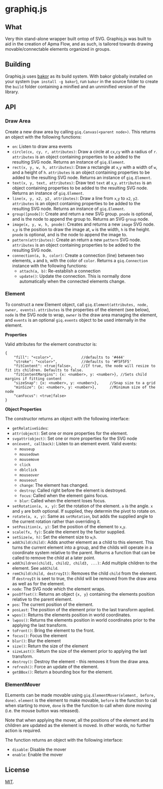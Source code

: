 graphiq.js
==========

## What

Very thin stand-alone wrapper built ontop of SVG. Graphiq.js was built to aid in the creation of Apma Flow, and as such, is tailored towards drawing movable/connectable elements organized in groups. 

## Building

Graphiq.js uses [bakor](https://github.com/iqumulus/bakor) as its build system. With bakor globally installed on your system (`npm install -g bakor`), run `bakor` in the source folder to create the `build` folder containing a minified and an unminified version of the library. 

## API

### Draw Area

Create a new draw area by calling `giq.Canvas(<parent node>)`. This returns an object with the following functions:

  * `on`: Listen to draw area events
  * `circle(cx, cy, r, attributes)`: Draw a circle at `cx`,`cy` with a radius of `r`. `attributes` is an object containing properties to be added to the resulting SVG node. Returns an instance of `giq.Element`.
  * `rect(x, y, w, h, attributes)`: Draw a rectangle at `x`,`y` with a width of `w`, and a height of `h`. `attributes` is an object containing properties to be added to the resulting SVG node. Returns an instance of `giq.Element`.
  * `text(x, y, text, attributes)`: Draw text `text` at `x`,`y`. `attributes` is an object containing properties to be added to the resulting SVG node. Returns an instance of `giq.Element`.
  * `line(x, y, x2, y2, attributes)`: Draw a line from `x`,`y` to `x2`, `y2`. `attributes` is an object containing properties to be added to the resulting SVG node. Returns an instance of `giq.Element`.
  * `group([pnode])`: Create and return a new SVG group. `pnode` is optional, and is the node to append the group to. Returns an SVG `group` node.
  * `image(x, y, w, h, pnode)`: Creates and returns a new `image` SVG node. `x`,`y` is the position to draw the image at, `w` is the width, `h` is the height. `pnode` is optional, and is the node to append the image to.
  * `pattern(attributes)`: Create an return a new `pattern` SVG node. `attributes` is an object containing properties to be added to the resulting SVG node. 
  * `connection(a, b, color)`: Create a connection (line) between two elements, `a` and `b`, with the color of `color`. Returns a `giq.Connection` instance with the following functions:
    - `attach(a, b)`: Re-establish a connection
    - `update()`: Update the connection. This is normally done automatically when the connected elements change. 

### Element

To construct a new Element object, call `giq.Element(attributes, node, owner, events)`. `attributes` is the properties of the element (see below), `node` is the SVG node to wrap, `owner` is the draw area managing the element, and `events` is an optional `giq.events` object to be used internally in the element.

**Properties**

Valid attributes for the element constructor is:
    
    {
        "fill": "<color>",             //defaults to '#444'
        "stroke": "<color>",           //defaults to '#F5F5F5'
        "fitContent": <true|false>,    //If true, the node will resize to fit its children. Defaults to false.
        "fitContentMargins": {x: <number>, y: <number>}, //Sets child margins if fitting content
        "sizeSnap": {x: <number>, y: <number>},     //Snap size to a grid
        "minSize": {x: <number>, y: <number>},      //Minimum size of the node
        "canFocus": <true|false>
    }

**Object Properties**

The constructor returns an object with the following interface:

  * `getRelativeSides`: 
  * `attr(object)`: Set one or more properties for the element.
  * `svgattr(object)`: Set one or more properties for the SVG node
  * `on(event, callback)`: Listen to an element event. Valid events:
      - `mouseup`
      - `mousedown`
      - `mousemove`
      - `click`
      - `dblclick`
      - `mouseover`
      - `mouseout`
      - `change`: The element has changed.
      - `destroy`: Called right before the element is destroyed.
      - `focus`: Called when the element gains focus.
      - `blur`: Called when the element loses focus.
  * `setRotation(a, x, y)`: Set the rotation of the element. `a` is the angle. `x` and `y` are both optional. If supplied, they determin the pivot to rotate on.
  * `rotate(a, x, y)`: Same as `setRotation`, but adds the supplied angle to the current rotation rather than overriding it.
  * `setPosition(x, y)`: Set the position of the element to `x`,`y`.
  * `scale(fx, fy)`: Scale the element by the factor supplied.
  * `setSize(w, h)`: Set the element size to `w`,`h`.
  * `addChild(child)`: Adds another element as a child to this element. This turns the current element into a group, and the childs will operate in a coordinate system relative to the parent. Returns a function that can be called to remove the child at a later point.
  * `addChildren(child1, child2, child3, ...)`: Add multiple children to the element. See `addChild`. 
  * `remChild(child, destroyIt)`: Removes the child `child` from the element. If `destroyIt` is seet to true, the child will be removed from the draw area as well as for the element. 
  * `node`: The SVG node which the element wraps.
  * `posOffset()`: Returns an object `{x, y}` containing the elements position relative to the parent element.
  * `pos`: The current position of the element.
  * `posLast`: The position of the element prior to the last transform applied.
  * `wpos()`: Returns the elements position in world coordinates.
  * `lwpos()`: Returns the elements position in world coordinates prior to the applying the last transform.
  * `toFront()`: Bring the element to the front. 
  * `focus()`: Focus the element
  * `blur()`: Blur the element
  * `size()`: Return the size of the element
  * `sizeLast()`: Return the size of the element prior to applying the last transform.
  * `destroy()`: Destroy the element - this removes it from the draw area.
  * `refresh()`: Force an update of the element. 
  * `getBBox()`: Return a bounding box for the element.

### ElementMover

ELements can be made movable using `giq.ElementMover(element, before, done)`. `element` is the element to make movable, `before` is the function to call when starting to move, `done` is the the function to call when done moving (i.e. the mouse button was released).

Note that when applying the mover, all the positions of the element and its children are updated as the element is moved. In other words, no further action is required.

The function returns an object with the following interface:
  * `disable`: Disable the mover
  * `enable`: Enable the mover

## License 

[MIT](LICENSE).